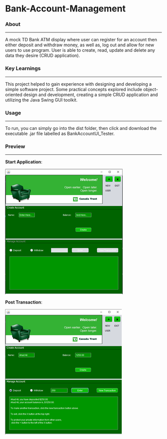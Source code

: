 # Bank-Account-Management

### About
***
A mock TD Bank ATM display where user can register for an account then either deposit and withdraw money, as well as, log out and allow for new users to use program. User is able to create, read, update and delete any data they desire (CRUD application).

### Key Learnings
***
This project helped to gain experience with designing and developing a simple software project. Some practical concepts explored include object-oriented design and development, creating a simple CRUD application and utilizing the Java Swing GUI toolkit.

### Usage
***
To run, you can simply go into the dist folder, then click and download the executable .jar file labelled as BankAccountUI_Tester. 

### Preview
***

**Start Application**:

![Start Application Image](https://github.com/AhadAli01/Bank-Account-Management/blob/main/images/StartApplication.png)


**Post Transaction**:

![Post Transaction Image](https://github.com/AhadAli01/Bank-Account-Management/blob/main/images/PostTransaction.png)
